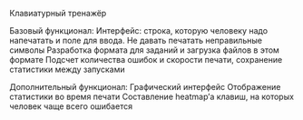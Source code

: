 Клавиатурный тренажёр

Базовый функционал:
Интерфейс: строка, которую человеку надо напечатать и поле для ввода. Не давать печатать неправильные символы
Разработка формата для заданий и загрузка файлов в этом формате
Подсчет количества ошибок и скорости печати, сохранение статистики между запусками

Дополнительный функционал:
Графический интерфейс
Отображение статистики во время печати
Составление heatmap’а клавиш, на которых человек чаще всего ошибается
